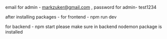 email for admin - markzuker@gmail.com  ,
password for admin- test1234

after installing packages -
for frontend  - npm run dev

for backend - npm start
please make sure in backend nodemon package is installed
